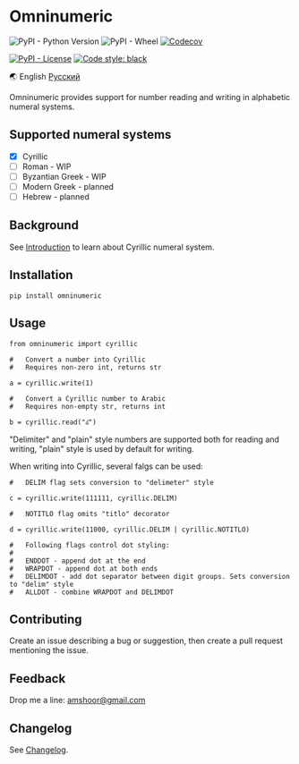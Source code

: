 # Omninumeric

![PyPI - Python Version](https://img.shields.io/pypi/pyversions/omninumeric) ![PyPI - Wheel](https://img.shields.io/pypi/wheel/omninumeric) [![Codecov](https://img.shields.io/codecov/c/github/endrain/omninumeric)](https://app.codecov.io/gh/endrain/omninumeric)

[![PyPI - License](https://img.shields.io/pypi/l/omninumeric)](./LICENSE) [![Code style: black](https://img.shields.io/badge/code%20style-black-000000.svg)](https://github.com/psf/black)

🌏 English [Русский](./README.ru.md)

Omninumeric provides support for number reading and writing in alphabetic numeral systems.

## Supported numeral systems

- [x] Cyrillic
- [ ] Roman - WIP
- [ ] Byzantian Greek - WIP
- [ ] Modern Greek - planned
- [ ] Hebrew - planned

## Background

See [Introduction](./INTRODUCTION.md) to learn about Cyrillic numeral system.

## Installation

	pip install omninumeric

## Usage

	from omninumeric import cyrillic

	#   Convert a number into Cyrillic
	#   Requires non-zero int, returns str

	a = cyrillic.write(1)
	
	#   Convert a Cyrillic number to Arabic
	#   Requires non-empty str, returns int

	b = cyrillic.read("а҃")

"Delimiter" and "plain" style numbers are supported both for reading and writing, "plain" style is used by default for writing.

When writing into Cyrillic, several falgs can be used:

	#   DELIM flag sets conversion to "delimeter" style

	c = cyrillic.write(111111, cyrillic.DELIM)
	
	#   NOTITLO flag omits "titlo" decorator

	d = cyrillic.write(11000, cyrillic.DELIM | cyrillic.NOTITLO)

	#   Following flags control dot styling:
	#
	#   ENDDOT - append dot at the end
	#   WRAPDOT - append dot at both ends
	#   DELIMDOT - add dot separator between digit groups. Sets conversion to "delim" style
	#   ALLDOT - combine WRAPDOT and DELIMDOT


## Contributing

Create an issue describing a bug or suggestion, then create a pull request mentioning the issue.

## Feedback

Drop me a line: amshoor@gmail.com

## Changelog

See [Changelog](./CHANGELOG.md).
